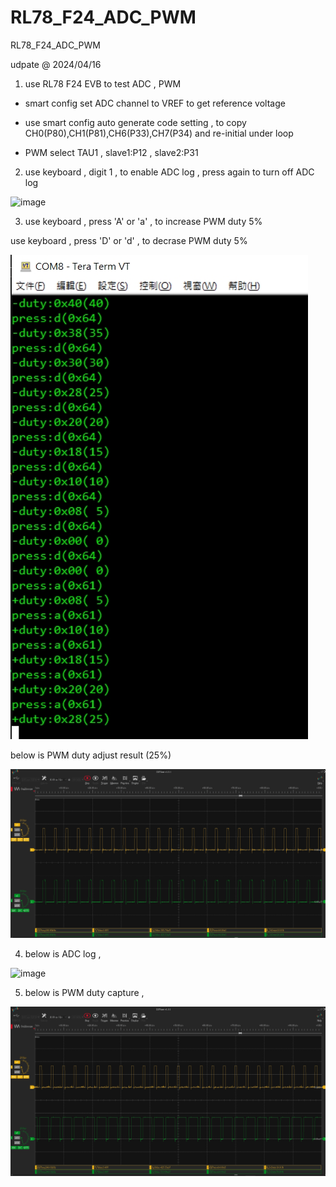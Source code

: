 # RL78_F24_ADC_PWM
 RL78_F24_ADC_PWM

udpate @ 2024/04/16

1. use RL78 F24 EVB to test ADC , PWM

- smart config set ADC channel to VREF to get reference voltage

- use smart config auto generate code setting , to copy CH0(P80),CH1(P81),CH6(P33),CH7(P34) and re-initial under loop

- PWM select TAU1 , slave1:P12 , slave2:P31

2. use keyboard , digit 1 , to enable ADC log , press again to turn off ADC log

![image](https://github.com/released/RL78_F24_ADC_PWM/blob/main/log_ADC#1.jpg)

3. use keyboard , press 'A' or 'a' , to increase PWM duty 5%

use keyboard , press 'D' or 'd' , to decrase PWM duty 5%

![image](https://github.com/released/RL78_F24_ADC_PWM/blob/main/log_PWM.jpg)

below is PWM duty adjust result (25%)

![image](https://github.com/released/RL78_F24_ADC_PWM/blob/main/waveform_PWM_adjust.jpg)


4. below is ADC log ,

![image](https://github.com/released/RL78_F24_ADC_PWM/blob/main/log_ADC#2.jpg)

5. below is PWM duty capture , 

![image](https://github.com/released/RL78_F24_ADC_PWM/blob/main/waveform_PWM.jpg)
